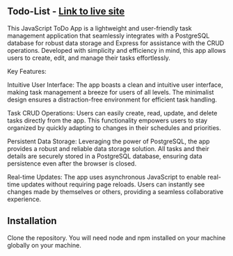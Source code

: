 ## Todo-List - [Link to live site](https://todo.lawrenceobote.com/)

This JavaScript ToDo App is a lightweight and user-friendly task management application that seamlessly integrates with a PostgreSQL database for robust data storage and Express for assistance with the CRUD operations. Developed with simplicity and efficiency in mind, this app allows users to create, edit, and manage their tasks effortlessly.

Key Features:

Intuitive User Interface:
The app boasts a clean and intuitive user interface, making task management a breeze for users of all levels. The minimalist design ensures a distraction-free environment for efficient task handling.

Task CRUD Operations:
Users can easily create, read, update, and delete tasks directly from the app. This functionality empowers users to stay organized by quickly adapting to changes in their schedules and priorities.

Persistent Data Storage:
Leveraging the power of PostgreSQL, the app provides a robust and reliable data storage solution. All tasks and their details are securely stored in a PostgreSQL database, ensuring data persistence even after the browser is closed.

Real-time Updates:
The app uses asynchronous JavaScript to enable real-time updates without requiring page reloads. Users can instantly see changes made by themselves or others, providing a seamless collaborative experience.


## Installation

Clone the repository. You will need node and npm installed on your machine globally on your machine.
